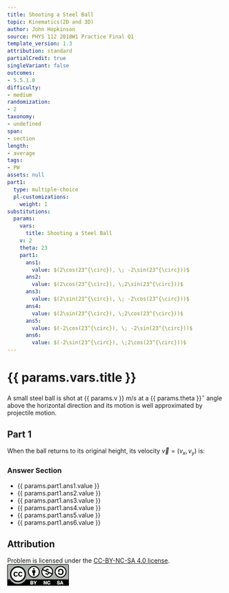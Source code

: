 ```yaml
---
title: Shooting a Steel Ball
topic: Kinematics(2D and 3D)
author: John Hopkinson
source: PHYS 112 2018W1 Practice Final Q1
template_version: 1.3
attribution: standard
partialCredit: true
singleVariant: false
outcomes:
- 5.5.1.0
difficulty:
- medium
randomization:
- 2
taxonomy:
- undefined
span:
- section
length:
- average
tags:
- PW
assets: null
part1:
  type: multiple-choice
  pl-customizations:
    weight: 1
substitutions:
  params:
    vars:
      title: Shooting a Steel Ball
    v: 2
    theta: 23
    part1:
      ans1:
        value: $(2\cos(23^{\circ}), \; -2\sin(23^{\circ}))$
      ans2:
        value: $(2\cos(23^{\circ}), \;2\sin(23^{\circ}))$
      ans3:
        value: $(2\sin(23^{\circ}), \; -2\cos(23^{\circ}))$
      ans4:
        value: $(2\sin(23^{\circ}), \;2\cos(23^{\circ}))$
      ans5:
        value: $(-2\cos(23^{\circ}), \; -2\sin(23^{\circ}))$
      ans6:
        value: $(-2\sin(23^{\circ}), \;2\cos(23^{\circ}))$
---
```

# {{ params.vars.title }}
A small steel ball is shot at {{ params.v }} $m/s$ at a {{ params.theta }}$^{\circ}$ angle above the horizontal direction and its motion is well approximated by projectile motion.

## Part 1

When the ball returns to its original height, its velocity $\overrightarrow{v} = (v_x, v_y)$ is:

### Answer Section

- {{ params.part1.ans1.value }}
- {{ params.part1.ans2.value }}
- {{ params.part1.ans3.value }}
- {{ params.part1.ans4.value }}
- {{ params.part1.ans5.value }}
- {{ params.part1.ans6.value }}

## Attribution

Problem is licensed under the [CC-BY-NC-SA 4.0 license](https://creativecommons.org/licenses/by-nc-sa/4.0/).<br> ![The Creative Commons 4.0 license requiring attribution-BY, non-commercial-NC, and share-alike-SA license.](https://raw.githubusercontent.com/firasm/bits/master/by-nc-sa.png)